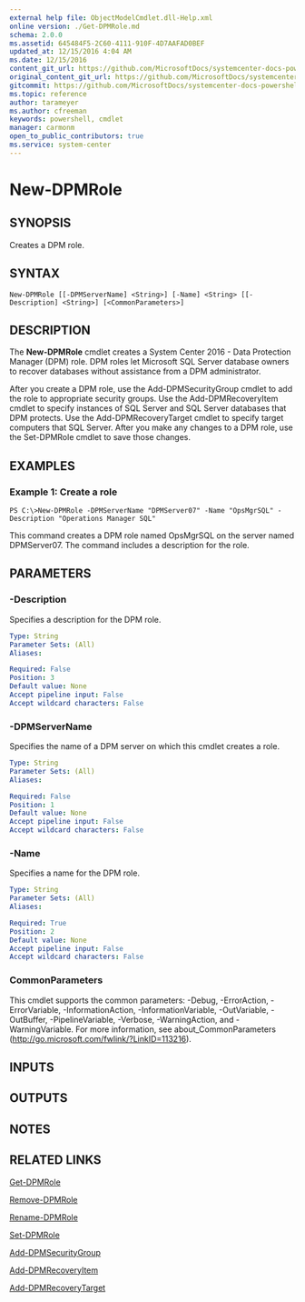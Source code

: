 ```yaml
---
external help file: ObjectModelCmdlet.dll-Help.xml
online version: ./Get-DPMRole.md
schema: 2.0.0
ms.assetid: 645484F5-2C60-4111-910F-4D7AAFAD0BEF
updated_at: 12/15/2016 4:04 AM
ms.date: 12/15/2016
content_git_url: https://github.com/MicrosoftDocs/systemcenter-docs-powershell/blob/master/systemcenter-cmdlets/SystemCenter2016/DataProtectionManager/vlatest/New-DPMRole.md
original_content_git_url: https://github.com/MicrosoftDocs/systemcenter-docs-powershell/blob/master/systemcenter-cmdlets/SystemCenter2016/DataProtectionManager/vlatest/New-DPMRole.md
gitcommit: https://github.com/MicrosoftDocs/systemcenter-docs-powershell/blob/7df4508c7b907a214e6a8eca76037b06065ef078/systemcenter-cmdlets/SystemCenter2016/DataProtectionManager/vlatest/New-DPMRole.md
ms.topic: reference
author: tarameyer
ms.author: cfreeman
keywords: powershell, cmdlet
manager: carmonm
open_to_public_contributors: true
ms.service: system-center
---
```


# New-DPMRole

## SYNOPSIS
Creates a DPM role.

## SYNTAX

```
New-DPMRole [[-DPMServerName] <String>] [-Name] <String> [[-Description] <String>] [<CommonParameters>]
```

## DESCRIPTION
The **New-DPMRole** cmdlet creates a System Center 2016 - Data Protection Manager (DPM) role.
DPM roles let Microsoft SQL Server database owners to recover databases without assistance from a DPM administrator.

After you create a DPM role, use the Add-DPMSecurityGroup cmdlet to add the role to appropriate security groups.
Use the Add-DPMRecoveryItem cmdlet to specify instances of SQL Server and SQL Server databases that DPM protects.
Use the Add-DPMRecoveryTarget cmdlet to specify target computers that SQL Server.
After you make any changes to a DPM role, use the Set-DPMRole cmdlet to save those changes.

## EXAMPLES

### Example 1: Create a role
```
PS C:\>New-DPMRole -DPMServerName "DPMServer07" -Name "OpsMgrSQL" -Description "Operations Manager SQL"
```

This command creates a DPM role named OpsMgrSQL on the server named DPMServer07.
The command includes a description for the role.

## PARAMETERS

### -Description
Specifies a description for the DPM role.

```yaml
Type: String
Parameter Sets: (All)
Aliases: 

Required: False
Position: 3
Default value: None
Accept pipeline input: False
Accept wildcard characters: False
```

### -DPMServerName
Specifies the name of a DPM server on which this cmdlet creates a role.

```yaml
Type: String
Parameter Sets: (All)
Aliases: 

Required: False
Position: 1
Default value: None
Accept pipeline input: False
Accept wildcard characters: False
```

### -Name
Specifies a name for the DPM role.

```yaml
Type: String
Parameter Sets: (All)
Aliases: 

Required: True
Position: 2
Default value: None
Accept pipeline input: False
Accept wildcard characters: False
```

### CommonParameters
This cmdlet supports the common parameters: -Debug, -ErrorAction, -ErrorVariable, -InformationAction, -InformationVariable, -OutVariable, -OutBuffer, -PipelineVariable, -Verbose, -WarningAction, and -WarningVariable. For more information, see about_CommonParameters (http://go.microsoft.com/fwlink/?LinkID=113216).

## INPUTS

## OUTPUTS

## NOTES

## RELATED LINKS

[Get-DPMRole](xref:SystemCenter2016/DataProtectionManager/vlatest/Get-DPMRole.md)

[Remove-DPMRole](xref:SystemCenter2016/DataProtectionManager/vlatest/Remove-DPMRole.md)

[Rename-DPMRole](xref:SystemCenter2016/DataProtectionManager/vlatest/Rename-DPMRole.md)

[Set-DPMRole](xref:SystemCenter2016/DataProtectionManager/vlatest/Set-DPMRole.md)

[Add-DPMSecurityGroup](xref:SystemCenter2016/DataProtectionManager/vlatest/Add-DPMSecurityGroup.md)

[Add-DPMRecoveryItem](xref:SystemCenter2016/DataProtectionManager/vlatest/Add-DPMRecoveryItem.md)

[Add-DPMRecoveryTarget](xref:SystemCenter2016/DataProtectionManager/vlatest/Add-DPMRecoveryTarget.md)

